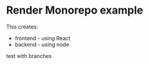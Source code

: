 # Render Monorepo example

This creates:
* frontend - using React
* backend - using node

test with branches
